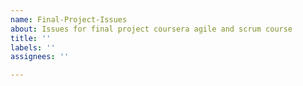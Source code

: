 ```yaml
---
name: Final-Project-Issues
about: Issues for final project coursera agile and scrum course
title: ''
labels: ''
assignees: ''

---
```




